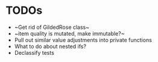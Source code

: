 # TODOs

- ~Get rid of GildedRose class~
- ~item quality is mutated, make immutable?~
- Pull out similar value adjustments into private functions
- What to do about nested ifs?
- Declassify tests
